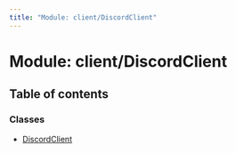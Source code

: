 ```yaml
---
title: "Module: client/DiscordClient"
---
```


# Module: client/DiscordClient

## Table of contents

### Classes

- [DiscordClient](../classes/client_discordclient.discordclient.md)
